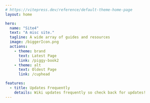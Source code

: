 ```yaml
---
# https://vitepress.dev/reference/default-theme-home-page
layout: home

hero:
  name: "Site4"
  text: "A misc site."
  tagline: A wide array of guides and resources
  image: /biggerIcon.png
  actions:
    - theme: brand
      text: Latest Page
      link: /piggy-book2
    - theme: alt
      text: Oldest Page
      link: /cuphead

features:
  - title: Updates Frequently
    details: Wiki updates frequently so check back for updates!
---
```



